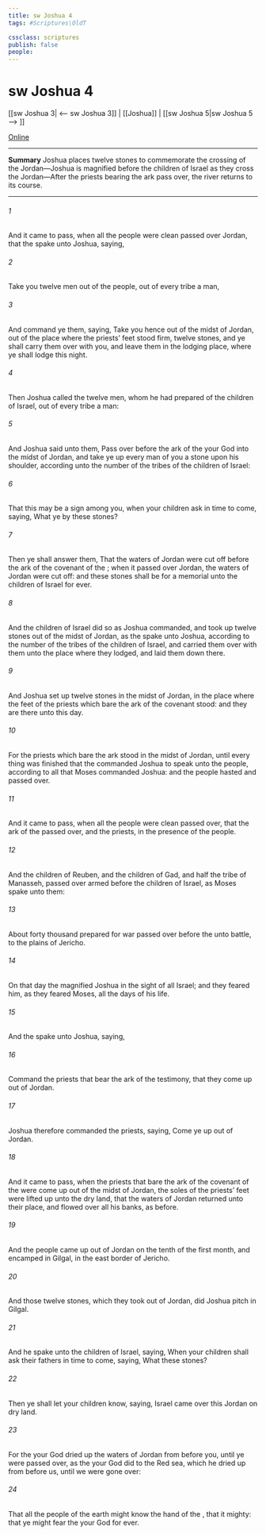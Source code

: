 ```yaml
---
title: sw Joshua 4
tags: #Scriptures\OldT

cssclass: scriptures
publish: false
people:
---
```


# sw Joshua 4
[[sw Joshua 3| <-- sw Joshua 3]] | [[Joshua]] | [[sw Joshua 5|sw Joshua 5 --> ]]

[Online](https://churchofjesuschrist.org/study/scriptures/ot/josh/4?lang=eng)

---
__Summary__
Joshua places twelve stones to commemorate the crossing of the Jordan—Joshua is magnified before the children of Israel as they cross the Jordan—After the priests bearing the ark pass over, the river returns to its course.

---
###### 1 
And it came to pass, when all the people were clean passed over Jordan, that the  spake unto Joshua, saying,

###### 2 
Take you twelve men out of the people, out of every tribe a man,

###### 3 
And command ye them, saying, Take you hence out of the midst of Jordan, out of the place where the priests’ feet stood firm, twelve stones, and ye shall carry them over with you, and leave them in the lodging place, where ye shall lodge this night.

###### 4 
Then Joshua called the twelve men, whom he had prepared of the children of Israel, out of every tribe a man:

###### 5 
And Joshua said unto them, Pass over before the ark of the  your God into the midst of Jordan, and take ye up every man of you a stone upon his shoulder, according unto the number of the tribes of the children of Israel:

###### 6 
That this may be a sign among you,  when your children ask  in time to come, saying, What  ye by these stones?

###### 7 
Then ye shall answer them, That the waters of Jordan were cut off before the ark of the covenant of the ; when it passed over Jordan, the waters of Jordan were cut off: and these stones shall be for a memorial unto the children of Israel for ever.

###### 8 
And the children of Israel did so as Joshua commanded, and took up twelve stones out of the midst of Jordan, as the  spake unto Joshua, according to the number of the tribes of the children of Israel, and carried them over with them unto the place where they lodged, and laid them down there.

###### 9 
And Joshua set up twelve stones in the midst of Jordan, in the place where the feet of the priests which bare the ark of the covenant stood: and they are there unto this day.

###### 10 
For the priests which bare the ark stood in the midst of Jordan, until every thing was finished that the  commanded Joshua to speak unto the people, according to all that Moses commanded Joshua: and the people hasted and passed over.

###### 11 
And it came to pass, when all the people were clean passed over, that the ark of the  passed over, and the priests, in the presence of the people.

###### 12 
And the children of Reuben, and the children of Gad, and half the tribe of Manasseh, passed over armed before the children of Israel, as Moses spake unto them:

###### 13 
About forty thousand prepared for war passed over before the  unto battle, to the plains of Jericho.

###### 14 
On that day the  magnified Joshua in the sight of all Israel; and they feared him, as they feared Moses, all the days of his life.

###### 15 
And the  spake unto Joshua, saying,

###### 16 
Command the priests that bear the ark of the testimony, that they come up out of Jordan.

###### 17 
Joshua therefore commanded the priests, saying, Come ye up out of Jordan.

###### 18 
And it came to pass, when the priests that bare the ark of the covenant of the  were come up out of the midst of Jordan,  the soles of the priests’ feet were lifted up unto the dry land, that the waters of Jordan returned unto their place, and flowed over all his banks, as  before.

###### 19 
And the people came up out of Jordan on the tenth  of the first month, and encamped in Gilgal, in the east border of Jericho.

###### 20 
And those twelve stones, which they took out of Jordan, did Joshua pitch in Gilgal.

###### 21 
And he spake unto the children of Israel, saying, When your children shall ask their fathers in time to come, saying, What  these stones?

###### 22 
Then ye shall let your children know, saying, Israel came over this Jordan on dry land.

###### 23 
For the  your God dried up the waters of Jordan from before you, until ye were passed over, as the  your God did to the Red sea, which he dried up from before us, until we were gone over:

###### 24 
That all the people of the earth might know the hand of the , that it  mighty: that ye might fear the  your God for ever.


